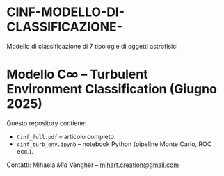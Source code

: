 # CINF-MODELLO-DI-CLASSIFICAZIONE-
Modello di classificazione di 7 tipologie di oggetti astrofisici 
# Modello C∞ – Turbulent Environment Classification (Giugno 2025)

Questo repository contiene:
* `Cinf_full.pdf` – articolo completo.
* `cinf_turb_env.ipynb` – notebook Python (pipeline Monte Carlo, ROC ecc.).

Contatti: Mihaela *Mia* Vengher – <mihart.creation@gmail.com>
